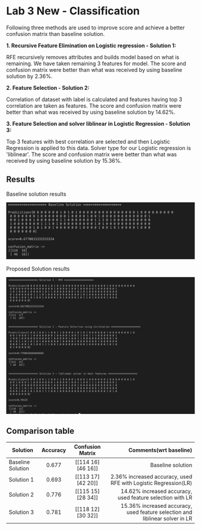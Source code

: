 # Lab 3 New - Classification

Following three methods are used to improve score and achieve a better confusion matrix than baseline solution.


**1. Recursive Feature Elimination on Logistic regression - Solution 1:**

RFE recursively removes attributes and builds model based on what is remaining. We have taken remaining 3 features for model. The score and confusion matrix were better than what was received by using baseline solution by 2.36%. 

**2. Feature Selection - Solution 2:**

Correlation of dataset with label is calculated and features having top 3 correlation are taken as features. The score and confusion matrix were better than what was received by using baseline solution by 14.62%. 



**3. Feature Selection and solver liblinear in Logistic Regression - Solution 3:**

Top 3 features with best correlation are selected and then Logistic Regression is applied to this data. Solver type for our Logistic regression is 'liblinear'. The score and confusion matrix were better than what was received by using baseline solution by 15.36%. 


## Results

Baseline solution results

![picture](images/baseline.png)


Proposed Solution results

![picture](images/solutions.png)


## Comparison table

| Solution         | Accuracy      | Confusion Matrix  | Comments(wrt baseline)                                                      |
| -----------------|:-------------:|:-----------------:| ---------------------------------------------------------------------------:|
| Baseline Solution| 0.677         |[[114 16][46 16]]  | Baseline solution                                                           |
| Solution 1       | 0.693         |[[113 17][42 20]]  | 2.36% increased accuracy, used RFE with Logistic Regression(LR)             |
| Solution 2       | 0.776         |[[115 15][28 34]]  | 14.62% increased accuracy, used feature selection with LR                   |
| Solution 3       | 0.781         |[[118 12][30 32]]  | 15.36% increased accuracy, used feature selection and liblinear solver in LR|